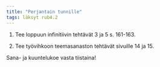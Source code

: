 ```yaml
---
title: "Perjantain tunnille"
tags: läksyt rub4.2
---
```


1. Tee loppuun infinitiivin tehtävät 3 ja 5 s. 161-163.

2. Tee työvihkoon teemasanaston tehtävät sivuille 14 ja 15.

Sana- ja kuuntelukoe vasta tiistaina!